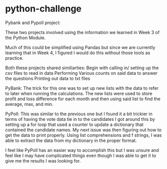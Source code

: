 # python-challenge
Pybank and Pypoll project:

These two projects involved using the information we learned in Week 3 of the Python Module. 

Much of this could be simplified using Pandas but since we are currently learning that in Week 4, I figured I would do this without those tools as practice. 

Both these projects shared similiarties: 
Begin with calling in/ setting up the csv files to read in data
Performing Various counts on said data to answer the questions
Printing out data to txt files

PyBank: 
The trick for this one was to set up new lists with the data to refer to later when running the calculations.
The new lists were used to store profit and loss difference for each month and then using said list to find the average, max, and min. 

PyPoll: 
This was similar to the previous one but I found it a bit trickier in terms of having the vote data tie in to the candidates
I got around this by setting up a for loop that used a counter to update a dictionary that contained the candidate names. 
My next issue was then figuring out how to get the data to print properly. 
Using list comprehensions and f strings, I was able to extract the data from my dictionary in the proper format. 

I feel like PyPoll has an easier way to accomplish this but I was unsure and feel like I may have complicated things even though I was able to get it to give me the results I was looking for. 

